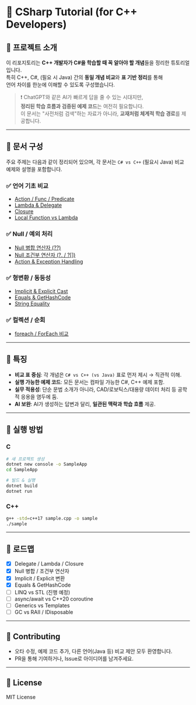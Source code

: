 # 📘 CSharp Tutorial (for C++ Developers)

## 🎯 프로젝트 소개

이 리포지토리는 **C++ 개발자가 C#을 학습할 때 꼭 알아야 할 개념**들을
정리한 튜토리얼입니다.\
특히 C++, C#, (필요 시 Java) 간의 **동일 개념 비교**와 **표 기반
정리**를 통해\
언어 차이를 한눈에 이해할 수 있도록 구성했습니다.

> ❗ ChatGPT와 같은 AI가 빠르게 답을 줄 수 있는 시대지만,\
> **정리된 학습 흐름과 검증된 예제 코드**는 여전히 필요합니다.\
> 이 문서는 "사전처럼 검색"하는 자료가 아니라, **교재처럼 체계적 학습
> 경로**를 제공합니다.

------------------------------------------------------------------------

## 📂 문서 구성

주요 주제는 다음과 같이 정리되어 있으며, 각 문서는 `C# vs C++` (필요시
Java) 비교 예제와 설명을 포함합니다.

### ✅ 언어 기초 비교

-   [Action / Func /
    Predicate](./002-03-Delegates_Action_Func_Predicate.md)
-   [Lambda & Delegate](./002-06-Lambda_Delegate_CSharp_vs_CPP.md)
-   [Closure](./002-07-Closure_CSharp_vs_CPP.md)
-   [Local Function vs Lambda](./002-08-LocalFunction_vs_Lambda.md)

### ✅ Null / 예외 처리

-   [Null 병합 연산자 (??)](./010-NullSafety_Operators.md)
-   [Null 조건부 연산자 (?. /
    ?\[\])](./011-NullConditional_Operators.md)
-   [Action & Exception Handling](./003-02-Action_Exception.md)

### ✅ 형변환 / 동등성

-   [Implicit & Explicit Cast](./005-Implicit_Explicit_CSharp_vs_CPP.md)
-   [Equals & GetHashCode](./006-Equals_GetHashCode_CSharp_vs_CPP.md)
-   [String Equality](./007-String_Equality_CSharp_Java_CPP.md)

### ✅ 컬렉션 / 순회

-   [foreach / ForEach 비교](./008-ForEach_CSharp_Java_CPP.md)

------------------------------------------------------------------------

## 🧾 특징

-   **비교 표 중심**: 각 개념은 `C# vs C++ (vs Java)` 표로 먼저 제시 →
    직관적 이해.
-   **실행 가능한 예제 코드**: 모든 문서는 컴파일 가능한 C#, C++ 예제
    포함.
-   **실무 적용성**: 단순 문법 소개가 아니라, CAD/로보틱스/대용량 데이터
    처리 등 공학적 응용을 염두에 둠.
-   **AI 보완**: AI가 생성하는 답변과 달리, **일관된 맥락과 학습 흐름**
    제공.

------------------------------------------------------------------------

## 🚀 실행 방법

### C

``` bash
# 새 프로젝트 생성
dotnet new console -o SampleApp
cd SampleApp

# 빌드 & 실행
dotnet build
dotnet run
```

### C++

``` bash
g++ -std=c++17 sample.cpp -o sample
./sample
```

------------------------------------------------------------------------

## 📅 로드맵

-   [x] Delegate / Lambda / Closure
-   [x] Null 병합 / 조건부 연산자
-   [x] Implicit / Explicit 변환
-   [x] Equals & GetHashCode
-   [ ] LINQ vs STL (진행 예정)
-   [ ] async/await vs C++20 coroutine
-   [ ] Generics vs Templates
-   [ ] GC vs RAII / IDisposable

------------------------------------------------------------------------

## 🤝 Contributing

-   오타 수정, 예제 코드 추가, 다른 언어(Java 등) 비교 제안 모두
    환영합니다.
-   PR을 통해 기여하거나, Issue로 아이디어를 남겨주세요.

------------------------------------------------------------------------

## 📜 License

MIT License
